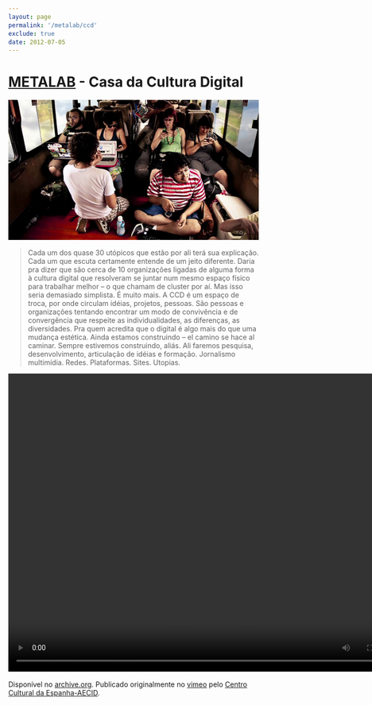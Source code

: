 ```yaml
---
layout: page
permalink: '/metalab/ccd'
exclude: true
date: 2012-07-05
---
```


# [METALAB](/projetos/metalab) - Casa da Cultura Digital

![](/assets/images/ccd.jpg)

> Cada um dos quase 30 utópicos que estão por ali terá sua explicação. Cada um que escuta certamente entende de um jeito diferente. Daria pra dizer que são cerca de 10 organizações ligadas de alguma forma à cultura digital que resolveram se juntar num mesmo espaço físico para trabalhar melhor – o que chamam de cluster por aí. Mas isso seria demasiado simplista. É muito mais.
>A CCD é um espaço de troca, por onde circulam idéias, projetos, pessoas. São pessoas e organizações tentando encontrar um modo de convivência e de convergência que respeite as individualidades, as diferenças, as diversidades. Pra quem acredita que o digital é algo mais do que uma mudança estética.
> Ainda estamos construindo – el camino se hace al caminar. Sempre estivemos construindo, aliás. Ali faremos pesquisa, desenvolvimento, articulação de idéias e formação. Jornalismo multimídia. Redes. Plataformas. Sites. Utopias.

<video width="800" height="600" controls>
  <source src="https://archive.org/download/metalab-casa-da-cultura-digital/METALAB%20%EF%BC%9A%EF%BC%9A%20Casa%20da%20Cultura%20Digital%20-%20redelabs%20%5B44923519%5D.mp4" type="video/mp4">
  Your browser does not support the video tag.
</video>

Disponível no [archive.org](https://archive.org/details/metalab-casa-da-cultura-digital). Publicado originalmente no [vimeo](https://vimeo.com/44923519) pelo [Centro Cultural da Espanha-AECID](https://vimeo.com/ccesp).